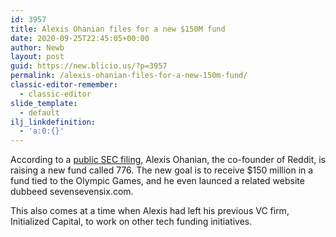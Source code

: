 ```yaml
---
id: 3957
title: Alexis Ohanian files for a new $150M fund
date: 2020-09-25T22:45:05+00:00
author: Newb
layout: post
guid: https://new.blicio.us/?p=3957
permalink: /alexis-ohanian-files-for-a-new-150m-fund/
classic-editor-remember:
  - classic-editor
slide_template:
  - default
ilj_linkdefinition:
  - 'a:0:{}'
---
```

According to a [public SEC filing](https://www.sec.gov/Archives/edgar/data/1825205/000182520520000001/xslFormDX01/primary_doc.xml), Alexis Ohanian, the co-founder of Reddit, is raising a new fund called 776. The new goal is to receive $150 million in a fund tied to the Olympic Games, and he even launced a related website dubbeed sevensevensix.com.

This also comes at a time when Alexis had left his previous VC firm, Initialized Capital, to work on other tech funding initiatives.